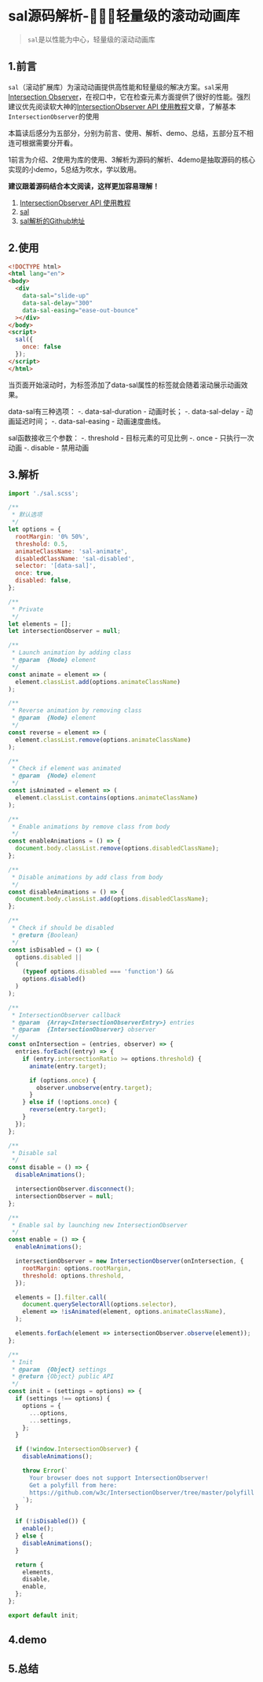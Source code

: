 # sal源码解析-轻量级的滚动动画库
> `sal`是以性能为中心，轻量级的滚动动画库

## 1.前言
`sal`（滚动扩展库）为滚动动画提供高性能和轻量级的解决方案。`sal`采用[Intersection Observer](https://developer.mozilla.org/en-US/docs/Web/API/Intersection_Observer_API)，在视口中，它在检查元素方面提供了很好的性能。强烈建议优先阅读软大神的[IntersectionObserver API 使用教程](http://www.ruanyifeng.com/blog/2016/11/intersectionobserver_api.html)文章，了解基本`IntersectionObserver`的使用

本篇读后感分为五部分，分别为前言、使用、解析、demo、总结，五部分互不相连可根据需要分开看。

1前言为介绍、2使用为库的使用、3解析为源码的解析、4demo是抽取源码的核心实现的小demo，5总结为吹水，学以致用。

**建议跟着源码结合本文阅读，这样更加容易理解！** 
1. [IntersectionObserver API 使用教程](http://www.ruanyifeng.com/blog/2016/11/intersectionobserver_api.html)
2. [sal](https://github.com/mciastek/sal)
3. [sal解析的Github地址](https://github.com/sihai00/blog/blob/master/analysis/sal)
## 2.使用
```html
<!DOCTYPE html>
<html lang="en">
<body>
  <div
    data-sal="slide-up"
    data-sal-delay="300"
    data-sal-easing="ease-out-bounce"
  ></div>
</body>
<script>
  sal({
    once: false
  });
</script>
</html>
```
当页面开始滚动时，为标签添加了data-sal属性的标签就会随着滚动展示动画效果。

data-sal有三种选项：
-. data-sal-duration - 动画时长；
-. data-sal-delay - 动画延迟时间；
-. data-sal-easing - 动画速度曲线。

sal函数接收三个参数：
-. threshold - 目标元素的可见比例
-. once - 只执行一次动画
-. disable - 禁用动画
## 3.解析
```javascript
import './sal.scss';

/**
 * 默认选项
 */
let options = {
  rootMargin: '0% 50%',
  threshold: 0.5,
  animateClassName: 'sal-animate',
  disabledClassName: 'sal-disabled',
  selector: '[data-sal]',
  once: true,
  disabled: false,
};

/**
 * Private
 */
let elements = [];
let intersectionObserver = null;

/**
 * Launch animation by adding class
 * @param  {Node} element
 */
const animate = element => (
  element.classList.add(options.animateClassName)
);

/**
 * Reverse animation by removing class
 * @param  {Node} element
 */
const reverse = element => (
  element.classList.remove(options.animateClassName)
);

/**
 * Check if element was animated
 * @param  {Node} element
 */
const isAnimated = element => (
  element.classList.contains(options.animateClassName)
);

/**
 * Enable animations by remove class from body
 */
const enableAnimations = () => {
  document.body.classList.remove(options.disabledClassName);
};

/**
 * Disable animations by add class from body
 */
const disableAnimations = () => {
  document.body.classList.add(options.disabledClassName);
};

/**
 * Check if should be disabled
 * @return {Boolean}
 */
const isDisabled = () => (
  options.disabled ||
  (
    (typeof options.disabled === 'function') &&
    options.disabled()
  )
);

/**
 * IntersectionObserver callback
 * @param  {Array<IntersectionObserverEntry>} entries
 * @param  {IntersectionObserver} observer
 */
const onIntersection = (entries, observer) => {
  entries.forEach((entry) => {
    if (entry.intersectionRatio >= options.threshold) {
      animate(entry.target);

      if (options.once) {
        observer.unobserve(entry.target);
      }
    } else if (!options.once) {
      reverse(entry.target);
    }
  });
};

/**
 * Disable sal
 */
const disable = () => {
  disableAnimations();

  intersectionObserver.disconnect();
  intersectionObserver = null;
};

/**
 * Enable sal by launching new IntersectionObserver
 */
const enable = () => {
  enableAnimations();

  intersectionObserver = new IntersectionObserver(onIntersection, {
    rootMargin: options.rootMargin,
    threshold: options.threshold,
  });

  elements = [].filter.call(
    document.querySelectorAll(options.selector),
    element => !isAnimated(element, options.animateClassName),
  );

  elements.forEach(element => intersectionObserver.observe(element));
};

/**
 * Init
 * @param  {Object} settings
 * @return {Object} public API
 */
const init = (settings = options) => {
  if (settings !== options) {
    options = {
      ...options,
      ...settings,
    };
  }

  if (!window.IntersectionObserver) {
    disableAnimations();

    throw Error(`
      Your browser does not support IntersectionObserver!
      Get a polyfill from here:
      https://github.com/w3c/IntersectionObserver/tree/master/polyfill
    `);
  }

  if (!isDisabled()) {
    enable();
  } else {
    disableAnimations();
  }

  return {
    elements,
    disable,
    enable,
  };
};

export default init;
```

## 4.demo

## 5.总结